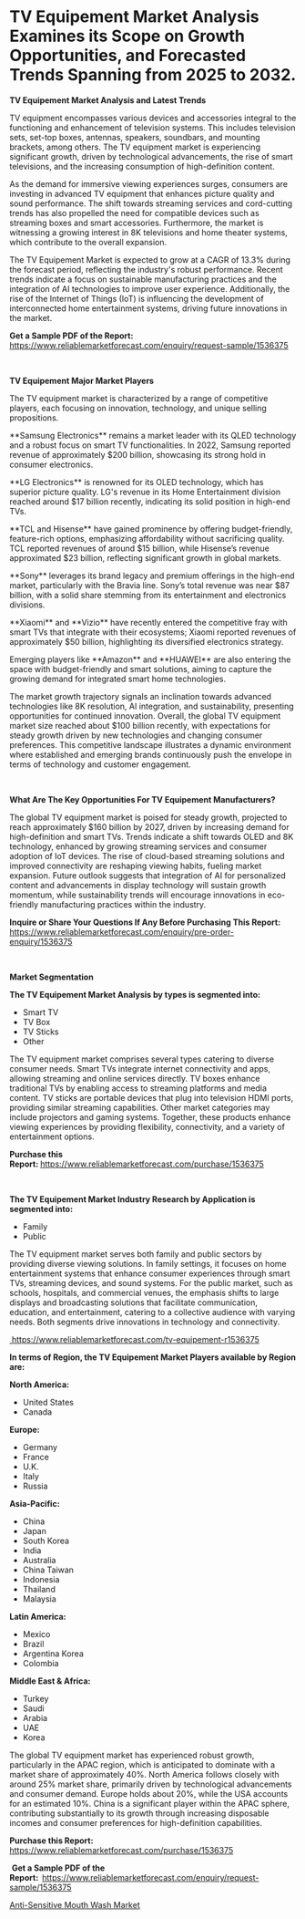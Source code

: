 <p><h1>TV Equipement Market Analysis Examines its Scope on Growth Opportunities, and Forecasted Trends Spanning from 2025 to 2032.</h1></p><p><strong>TV Equipement Market Analysis and Latest Trends</strong></p>
<p><p>TV equipment encompasses various devices and accessories integral to the functioning and enhancement of television systems. This includes television sets, set-top boxes, antennas, speakers, soundbars, and mounting brackets, among others. The TV equipment market is experiencing significant growth, driven by technological advancements, the rise of smart televisions, and the increasing consumption of high-definition content.</p><p>As the demand for immersive viewing experiences surges, consumers are investing in advanced TV equipment that enhances picture quality and sound performance. The shift towards streaming services and cord-cutting trends has also propelled the need for compatible devices such as streaming boxes and smart accessories. Furthermore, the market is witnessing a growing interest in 8K televisions and home theater systems, which contribute to the overall expansion.</p><p>The TV Equipement Market is expected to grow at a CAGR of 13.3% during the forecast period, reflecting the industry's robust performance. Recent trends indicate a focus on sustainable manufacturing practices and the integration of AI technologies to improve user experience. Additionally, the rise of the Internet of Things (IoT) is influencing the development of interconnected home entertainment systems, driving future innovations in the market.</p></p>
<p><strong>Get a Sample PDF of the Report:&nbsp;</strong> <a href="https://www.reliablemarketforecast.com/enquiry/request-sample/1536375?utm_campaign=1903&utm_medium=2&utm_source=Github&utm_content=ia&utm_term=09022025&utm_id=tv-equipement">https://www.reliablemarketforecast.com/enquiry/request-sample/1536375</a></p>
<p>&nbsp;</p>
<p><strong>TV Equipement Major Market Players</strong></p>
<p><p>The TV equipment market is characterized by a range of competitive players, each focusing on innovation, technology, and unique selling propositions. </p><p>**Samsung Electronics** remains a market leader with its QLED technology and a robust focus on smart TV functionalities. In 2022, Samsung reported revenue of approximately $200 billion, showcasing its strong hold in consumer electronics.</p><p>**LG Electronics** is renowned for its OLED technology, which has superior picture quality. LG's revenue in its Home Entertainment division reached around $17 billion recently, indicating its solid position in high-end TVs.</p><p>**TCL and Hisense** have gained prominence by offering budget-friendly, feature-rich options, emphasizing affordability without sacrificing quality. TCL reported revenues of around $15 billion, while Hisense’s revenue approximated $23 billion, reflecting significant growth in global markets.</p><p>**Sony** leverages its brand legacy and premium offerings in the high-end market, particularly with the Bravia line. Sony’s total revenue was near $87 billion, with a solid share stemming from its entertainment and electronics divisions.</p><p>**Xiaomi** and **Vizio** have recently entered the competitive fray with smart TVs that integrate with their ecosystems; Xiaomi reported revenues of approximately $50 billion, highlighting its diversified electronics strategy.</p><p>Emerging players like **Amazon** and **HUAWEI** are also entering the space with budget-friendly and smart solutions, aiming to capture the growing demand for integrated smart home technologies.</p><p>The market growth trajectory signals an inclination towards advanced technologies like 8K resolution, AI integration, and sustainability, presenting opportunities for continued innovation. Overall, the global TV equipment market size reached about $100 billion recently, with expectations for steady growth driven by new technologies and changing consumer preferences. This competitive landscape illustrates a dynamic environment where established and emerging brands continuously push the envelope in terms of technology and customer engagement.</p></p>
<p>&nbsp;</p>
<p><strong>What Are The Key Opportunities For TV Equipement Manufacturers?</strong></p>
<p><p>The global TV equipment market is poised for steady growth, projected to reach approximately $160 billion by 2027, driven by increasing demand for high-definition and smart TVs. Trends indicate a shift towards OLED and 8K technology, enhanced by growing streaming services and consumer adoption of IoT devices. The rise of cloud-based streaming solutions and improved connectivity are reshaping viewing habits, fueling market expansion. Future outlook suggests that integration of AI for personalized content and advancements in display technology will sustain growth momentum, while sustainability trends will encourage innovations in eco-friendly manufacturing practices within the industry.</p></p>
<p><strong>Inquire or Share Your Questions If Any Before Purchasing This Report:</strong> <a href="https://www.reliablemarketforecast.com/enquiry/pre-order-enquiry/1536375?utm_campaign=1903&utm_medium=2&utm_source=Github&utm_content=ia&utm_term=09022025&utm_id=tv-equipement">https://www.reliablemarketforecast.com/enquiry/pre-order-enquiry/1536375</a></p>
<p>&nbsp;</p>
<p><strong>Market Segmentation</strong></p>
<p><strong>The TV Equipement Market Analysis by types is segmented into:</strong></p>
<p><ul><li>Smart TV</li><li>TV Box</li><li>TV Sticks</li><li>Other</li></ul></p>
<p><p>The TV equipment market comprises several types catering to diverse consumer needs. Smart TVs integrate internet connectivity and apps, allowing streaming and online services directly. TV boxes enhance traditional TVs by enabling access to streaming platforms and media content. TV sticks are portable devices that plug into television HDMI ports, providing similar streaming capabilities. Other market categories may include projectors and gaming systems. Together, these products enhance viewing experiences by providing flexibility, connectivity, and a variety of entertainment options.</p></p>
<p><strong>Purchase this Report:&nbsp;</strong><a href="https://www.reliablemarketforecast.com/purchase/1536375?utm_campaign=1903&utm_medium=2&utm_source=Github&utm_content=ia&utm_term=09022025&utm_id=tv-equipement">https://www.reliablemarketforecast.com/purchase/1536375</a></p>
<p>&nbsp;</p>
<p><strong>The TV Equipement Market Industry Research by Application is segmented into:</strong></p>
<p><ul><li>Family</li><li>Public</li></ul></p>
<p><p>The TV equipment market serves both family and public sectors by providing diverse viewing solutions. In family settings, it focuses on home entertainment systems that enhance consumer experiences through smart TVs, streaming devices, and sound systems. For the public market, such as schools, hospitals, and commercial venues, the emphasis shifts to large displays and broadcasting solutions that facilitate communication, education, and entertainment, catering to a collective audience with varying needs. Both segments drive innovations in technology and connectivity.</p></p>
<p><a href="https://www.reliablemarketforecast.com/tv-equipement-r1536375?utm_campaign=1903&utm_medium=2&utm_source=Github&utm_content=ia&utm_term=09022025&utm_id=tv-equipement">&nbsp;https://www.reliablemarketforecast.com/tv-equipement-r1536375</a></p>
<p><strong>In terms of Region, the TV Equipement Market Players available by Region are:</strong></p>
<p>
    <p> <strong> North America: </strong>
        <ul>
            <li>United States</li>
            <li>Canada</li>
        </ul>
        </p> 
    <p> <strong> Europe: </strong>
        <ul>
            <li>Germany</li>
            <li>France</li>
            <li>U.K.</li>
            <li>Italy</li>
            <li>Russia</li>
        </ul>
        </p> 
    <p> <strong> Asia-Pacific: </strong>
        <ul>
            <li>China</li>
            <li>Japan</li>
            <li>South Korea</li>
            <li>India</li>
            <li>Australia</li>
            <li>China Taiwan</li>
            <li>Indonesia</li>
            <li>Thailand</li>
            <li>Malaysia</li>
        </ul>
        </p> 
    <p> <strong> Latin America: </strong>
        <ul>
            <li>Mexico</li>
            <li>Brazil</li>
            <li>Argentina Korea</li>
            <li>Colombia</li>
        </ul>
        </p> 
    <p> <strong> Middle East & Africa: </strong>
        <ul>
            <li>Turkey</li>
            <li>Saudi</li>
            <li>Arabia</li>
            <li>UAE</li>
            <li>Korea</li>
        </ul>
    </p>
    </p>
<p><p>The global TV equipment market has experienced robust growth, particularly in the APAC region, which is anticipated to dominate with a market share of approximately 40%. North America follows closely with around 25% market share, primarily driven by technological advancements and consumer demand. Europe holds about 20%, while the USA accounts for an estimated 10%. China is a significant player within the APAC sphere, contributing substantially to its growth through increasing disposable incomes and consumer preferences for high-definition capabilities.</p></p>
<p><strong>Purchase this Report: </strong><a href="https://www.reliablemarketforecast.com/purchase/1536375?utm_campaign=1903&utm_medium=2&utm_source=Github&utm_content=ia&utm_term=09022025&utm_id=tv-equipement">https://www.reliablemarketforecast.com/purchase/1536375</a></p>
<p>&nbsp;<strong>Get a Sample PDF of the Report:&nbsp;&nbsp;</strong><a href="https://www.reliablemarketforecast.com/enquiry/request-sample/1536375?utm_campaign=1903&utm_medium=2&utm_source=Github&utm_content=ia&utm_term=09022025&utm_id=tv-equipement">https://www.reliablemarketforecast.com/enquiry/request-sample/1536375</a></p>
<p><strong></strong></p>
<p><p><a href="https://github.com/ashepherd82/Market-Research-Report-List-7/blob/main/anti-sensitive-mouth-wash-market.md?utm_campaign=1903&utm_medium=2&utm_source=Github&utm_content=ia&utm_term=09022025&utm_id=tv-equipement">Anti-Sensitive Mouth Wash Market</a></p></p>